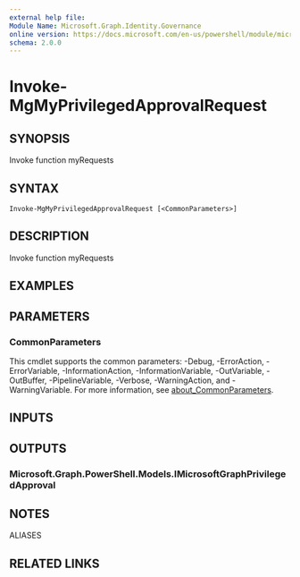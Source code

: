 ```yaml
---
external help file:
Module Name: Microsoft.Graph.Identity.Governance
online version: https://docs.microsoft.com/en-us/powershell/module/microsoft.graph.identity.governance/invoke-mgmyprivilegedapprovalrequest
schema: 2.0.0
---
```


# Invoke-MgMyPrivilegedApprovalRequest

## SYNOPSIS
Invoke function myRequests

## SYNTAX

```
Invoke-MgMyPrivilegedApprovalRequest [<CommonParameters>]
```

## DESCRIPTION
Invoke function myRequests

## EXAMPLES

## PARAMETERS

### CommonParameters
This cmdlet supports the common parameters: -Debug, -ErrorAction, -ErrorVariable, -InformationAction, -InformationVariable, -OutVariable, -OutBuffer, -PipelineVariable, -Verbose, -WarningAction, and -WarningVariable. For more information, see [about_CommonParameters](http://go.microsoft.com/fwlink/?LinkID=113216).

## INPUTS

## OUTPUTS

### Microsoft.Graph.PowerShell.Models.IMicrosoftGraphPrivilegedApproval

## NOTES

ALIASES

## RELATED LINKS

